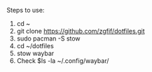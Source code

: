 Steps to use:

1. cd ~
2. git clone https://github.com/zgfif/dotfiles.git
3. sudo pacman -S stow
4. cd ~/dotfiles
5. stow waybar
6. Check $ls -la ~/.config/waybar/

